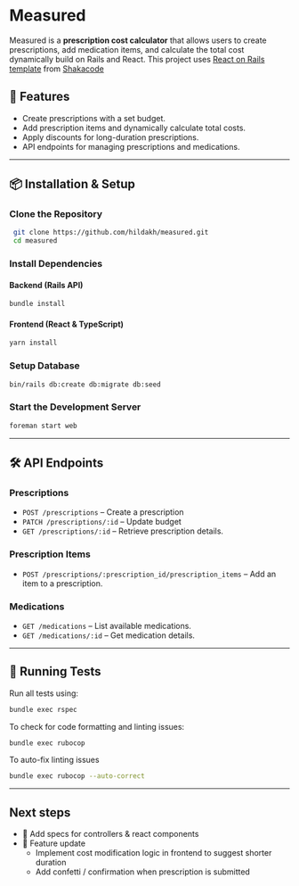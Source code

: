 # Measured

Measured is a **prescription cost calculator** that allows users to create prescriptions, add medication items, and calculate the total cost dynamically build on Rails and React. This project uses [React on Rails template](https://github.com/shakacode/react_on_rails) from [Shakacode](https://github.com/shakacode)

## 🚀 Features
- Create prescriptions with a set budget.
- Add prescription items and dynamically calculate total costs.
- Apply discounts for long-duration prescriptions.
- API endpoints for managing prescriptions and medications.

---

## 📦 Installation & Setup
### Clone the Repository
```sh
 git clone https://github.com/hildakh/measured.git
 cd measured
```

### Install Dependencies
#### Backend (Rails API)
```sh
bundle install
```

#### Frontend (React & TypeScript)
```sh
yarn install
```

### Setup Database
```sh
bin/rails db:create db:migrate db:seed
```

### Start the Development Server
```sh
foreman start web
```
---

## 🛠 API Endpoints
### Prescriptions
- `POST /prescriptions` – Create a prescription
- `PATCH /prescriptions/:id` – Update budget
- `GET /prescriptions/:id` – Retrieve prescription details.

### Prescription Items
- `POST /prescriptions/:prescription_id/prescription_items` – Add an item to a prescription.

### Medications
- `GET /medications` – List available medications.
- `GET /medications/:id` – Get medication details.

---

## 🧪 Running Tests
Run all tests using:
```sh
bundle exec rspec
```

To check for code formatting and linting issues:
```sh
bundle exec rubocop
```

To auto-fix linting issues
```sh
bundle exec rubocop --auto-correct
```
---

## Next steps
  - 🧪 Add specs for controllers & react components
  - 🤖 Feature update
    - Implement cost modification logic in frontend to suggest shorter duration
    - Add confetti / confirmation when prescription is submitted

